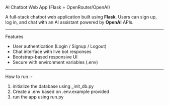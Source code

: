  AI Chatbot Web App (Flask + OpenRouter/OpenAI)

A full-stack chatbot web application built using **Flask**. Users can sign up, log in, and chat with an AI assistant powered by **OpenAI**  APIs.

---

 Features

- User authentication (Login / Signup / Logout)
- Chat interface with live bot responses
- Bootstrap-based responsive UI
- Secure with environment variables (.env)

---

How to run :-
1) initialize the database using _init_db.py
2) Create a .env based on .env.example provided
3) run the app using run.py
